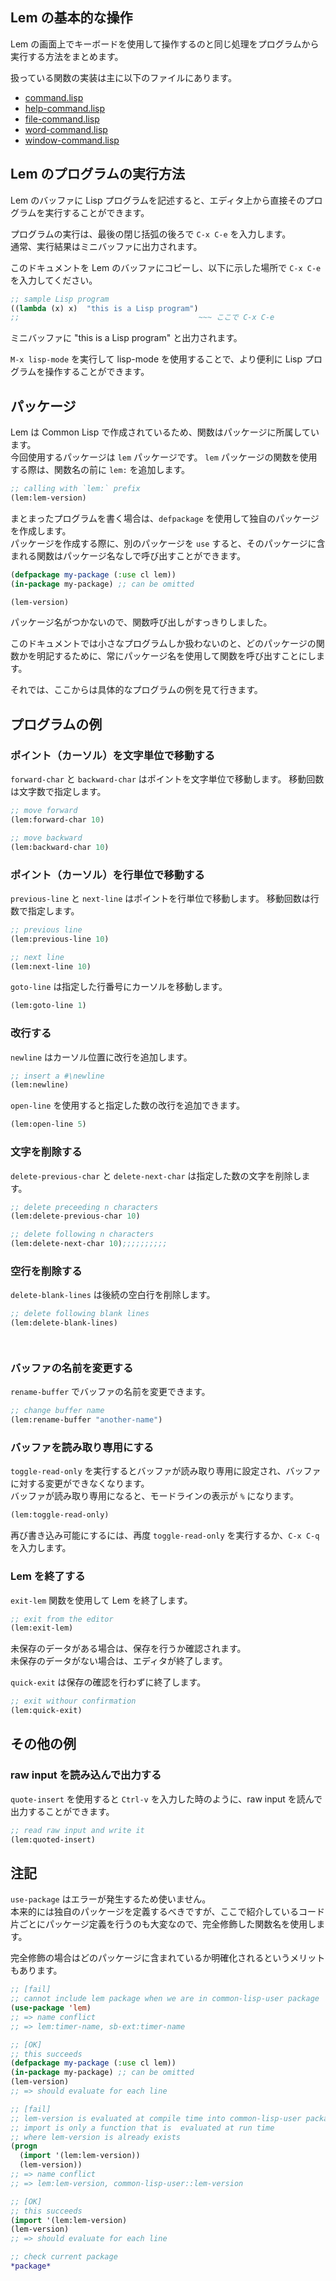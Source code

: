 <!-- (lem-lisp-mode:lisp-mode)
-->

## Lem の基本的な操作

Lem の画面上でキーボードを使用して操作するのと同じ処理をプログラムから実行する方法をまとめます。

扱っている関数の実装は主に以下のファイルにあります。

- [command.lisp](https://github.com/cxxxr/lem/blob/master/lib/core/command.lisp)
- [help-command.lisp](https://github.com/cxxxr/lem/blob/master/lib/core/help-command.lisp)
- [file-command.lisp](https://github.com/cxxxr/lem/blob/master/lib/core/file-command.lisp)
- [word-command.lisp](https://github.com/cxxxr/lem/blob/master/lib/core/word-command.lisp)
- [window-command.lisp](https://github.com/cxxxr/lem/blob/master/lib/core/window-command.lisp)

## Lem のプログラムの実行方法

Lem のバッファに Lisp プログラムを記述すると、エディタ上から直接そのプログラムを実行することができます。  

プログラムの実行は、最後の閉じ括弧の後ろで `C-x C-e` を入力します。  
通常、実行結果はミニバッファに出力されます。

このドキュメントを Lem のバッファにコピーし、以下に示した場所で `C-x C-e` を入力してください。

````lisp
;; sample Lisp program
((lambda (x) x)  "this is a Lisp program")
;;                                        ~~~ ここで C-x C-e
````

ミニバッファに "this is a Lisp program" と出力されます。

`M-x lisp-mode` を実行して lisp-mode を使用することで、より便利に Lisp プログラムを操作することができます。

## パッケージ

Lem は Common Lisp で作成されているため、関数はパッケージに所属しています。  
今回使用するパッケージは `lem` パッケージです。
`lem` パッケージの関数を使用する際は、関数名の前に `lem:` を追加します。

````lisp
;; calling with `lem:` prefix
(lem:lem-version)
````

まとまったプログラムを書く場合は、`defpackage` を使用して独自のパッケージを作成します。  
パッケージを作成する際に、別のパッケージを `use` すると、そのパッケージに含まれる関数はパッケージ名なしで呼び出すことができます。

````lisp
(defpackage my-package (:use cl lem))
(in-package my-package) ;; can be omitted

(lem-version)
````

パッケージ名がつかないので、関数呼び出しがすっきりしました。

このドキュメントでは小さなプログラムしか扱わないのと、どのパッケージの関数かを明記するために、常にパッケージ名を使用して関数を呼び出すことにします。

それでは、ここからは具体的なプログラムの例を見て行きます。

## プログラムの例

### ポイント（カーソル）を文字単位で移動する

`forward-char` と `backward-char` はポイントを文字単位で移動します。
移動回数は文字数で指定します。

````lisp
;; move forward
(lem:forward-char 10)

;; move backward
(lem:backward-char 10)
````

### ポイント（カーソル）を行単位で移動する

`previous-line` と `next-line` はポイントを行単位で移動します。
移動回数は行数で指定します。

````lisp
;; previous line
(lem:previous-line 10)

;; next line
(lem:next-line 10)
````

`goto-line` は指定した行番号にカーソルを移動します。

````lisp
(lem:goto-line 1)
````

### 改行する

`newline` はカーソル位置に改行を追加します。

````lisp
;; insert a #\newline
(lem:newline)
````

`open-line` を使用すると指定した数の改行を追加できます。

````lisp
(lem:open-line 5)
````

### 文字を削除する

`delete-previous-char` と `delete-next-char` は指定した数の文字を削除します。

````lisp
;; delete preceeding n characters
(lem:delete-previous-char 10)

;; delete following n characters
(lem:delete-next-char 10);;;;;;;;;;
````

### 空行を削除する

`delete-blank-lines` は後続の空白行を削除します。

````lisp
;; delete following blank lines
(lem:delete-blank-lines)




````

### バッファの名前を変更する

`rename-buffer` でバッファの名前を変更できます。

````lisp
;; change buffer name
(lem:rename-buffer "another-name")
````

### バッファを読み取り専用にする

`toggle-read-only` を実行するとバッファが読み取り専用に設定され、バッファに対する変更ができなくなります。  
バッファが読み取り専用になると、モードラインの表示が `%` になります。

````lisp
(lem:toggle-read-only)
````

再び書き込み可能にするには、再度 `toggle-read-only` を実行するか、`C-x C-q` を入力します。

### Lem を終了する

`exit-lem` 関数を使用して Lem を終了します。

````lisp
;; exit from the editor
(lem:exit-lem)
````

未保存のデータがある場合は、保存を行うか確認されます。  
未保存のデータがない場合は、エディタが終了します。

`quick-exit` は保存の確認を行わずに終了します。

````lisp
;; exit withour confirmation
(lem:quick-exit)  
````

## その他の例

### raw input を読み込んで出力する

`quote-insert` を使用すると `Ctrl-v` を入力した時のように、raw input を読んで出力することができます。

````lisp
;; read raw input and write it
(lem:quoted-insert)
````

## 注記

`use-package` はエラーが発生するため使いません。  
本来的には独自のパッケージを定義するべきですが、ここで紹介しているコード片ごとにパッケージ定義を行うのも大変なので、完全修飾した関数名を使用します。  

完全修飾の場合はどのパッケージに含まれているか明確化されるというメリットもあります。

````lisp
;; [fail]
;; cannot include lem package when we are in common-lisp-user package
(use-package 'lem)
;; => name conflict
;; => lem:timer-name, sb-ext:timer-name

;; [OK]
;; this succeeds
(defpackage my-package (:use cl lem))
(in-package my-package) ;; can be omitted
(lem-version)
;; => should evaluate for each line

;; [fail]
;; lem-version is evaluated at compile time into common-lisp-user package
;; import is only a function that is  evaluated at run time
;; where lem-version is already exists
(progn
  (import '(lem:lem-version))
  (lem-version))
;; => name conflict
;; => lem:lem-version, common-lisp-user::lem-version

;; [OK]
;; this succeeds
(import '(lem:lem-version)
(lem-version)
;; => should evaluate for each line

;; check current package
*package*
````
